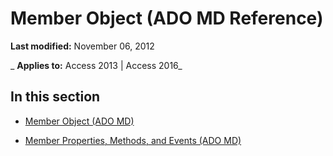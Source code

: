 
# Member Object (ADO MD Reference)

 **Last modified:** November 06, 2012

 _ **Applies to:** Access 2013 | Access 2016_

## In this section


- [Member Object (ADO MD)](d80c024a-07dc-7a35-f8f2-b4d5b19d89e4.md)
    
- [Member Properties, Methods, and Events (ADO MD)](67d28214-2805-010b-eb10-4995fb69506c.md)
    
